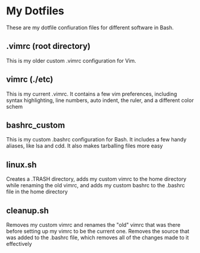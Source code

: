 # My Dotfiles
These are my dotfile confiuration files for different software in Bash.
## .vimrc (root directory)
This is my older custom .vimrc configuration for Vim.
## vimrc (./etc)
This is my current .vimrc.
It contains a few vim preferences, including syntax highlighting, line numbers, auto indent, the ruler, and a different color schem 
## bashrc_custom
This is my custom .bashrc configuration for Bash. 
It includes a few handy aliases, like lsa and cdd. 
It also makes tarballing files more easy
## linux.sh
Creates a .TRASH directory, adds my custom vimrc to the home directory while renaming the old vimrc, and adds my custom bashrc to the .bashrc file in the home directory
## cleanup.sh
Removes my custom vimrc and renames the "old" vimrc that was there before setting up my vimrc to be the current one.
Removes the source that was added to the .bashrc file, which removes all of the changes made to it effectively

